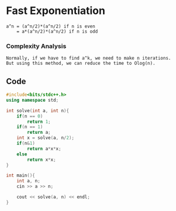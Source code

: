 # Fast Exponentiation

```
a^n = (a^n/2)*(a^n/2) if n is even
	= a*(a^n/2)*(a^n/2) if n is odd
```

### Complexity Analysis
```
Normally, if we have to find a^k, we need to make n iterations.
But using this method, we can reduce the time to Olog(n).
```

## Code
```cpp
#include<bits/stdc++.h>
using namespace std;

int solve(int a, int n){
	if(n == 0)
		return 1;
	if(n == 1)
		return a;
	int x = solve(a, n/2);
	if(n&1)
		return a*x*x;
	else
		return x*x;
}

int main(){
	int a, n;
	cin >> a >> n;

	cout << solve(a, n) << endl;
}
```
